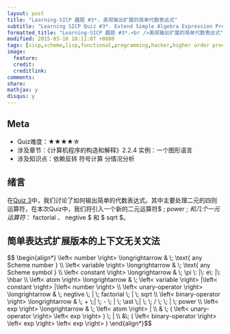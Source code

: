 ```yaml
---
layout: post
title: "Learning-SICP 趣题 #3*. 美观输出扩展的简单代数表达式"
subtitle: "Learning SICP Quiz #3*. Extend Simple Algebra Expression Pretty-Print"
formatted_title: "Learning-SICP 趣题 #3*.<br />美观输出扩展的简单代数表达式"
modified: 2015-03-16 18:11:07 +0800
tags: [sicp,scheme,lisp,functional,programming,hacker,higher order procedure,高阶函数,函数式编程]
image:
  feature: 
  credit: 
  creditlink: 
comments: 
share: 
mathjax: y
disqus: y
---
```


## Meta

+ Quiz难度：★★★★☆
+ 涉及章节：《计算机程序的构造和解释》2.2.4 实例：一个图形语言
+ 涉及知识点：依赖反转 符号计算 分情况分析

## 绪言

在[Quiz 3](/2015/03/13/learning-sicp-quiz-number-3-simple-algebra-expression-pretty-print/)中，我们讨论了如何输出简单的代数表达式。其中主要处理二元的四则运算符，在本次Quiz中，我们将引入一个新的二元运算符$ \; power \; $和几个一元运算符：$ factorial $、$ negtive $ 和 $ sqrt $。

## 简单表达式扩展版本的上下文无关文法

<div>
$$
\begin{align*}
  \left< number \right> \longrightarrow  & \; \text{ any Scheme number } \\
  \left< variable \right> \longrightarrow  & \; \text{ any Scheme symbol }  \\
  \left< constant \right> \longrightarrow  & \; \pi \: |\: e\: |\: \hbar  \\
  \left< atom \right> \longrightarrow  & \; \left< variable \right> |\left< constant \right> |\left< number \right>  \\
  \left< unary-operator \right> \longrightarrow & \; negtive \; | \; factorial \; | \; sqrt \\
  \left< binary-operator \right> \longrightarrow  &  \; + \;| \; - \; | \; \ast \;| \; \; / \; \; | \; power \\
  \left< exp \right> \longrightarrow & \; \left< atom \right> | \\
   & \; ( \left< unary-operator \right> \left< exp \right> ) \; | \\
   &\; ( \left< binary-operator \right> \left< exp \right> \left< exp \right>  )
\end{align*}$$
</div>

